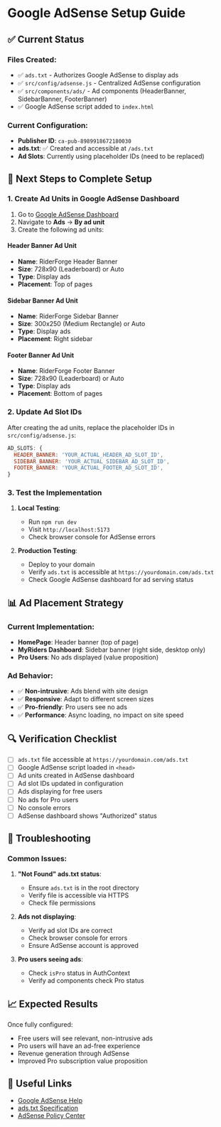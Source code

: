 # Google AdSense Setup Guide

## ✅ Current Status

### Files Created:
- ✅ `ads.txt` - Authorizes Google AdSense to display ads
- ✅ `src/config/adsense.js` - Centralized AdSense configuration
- ✅ `src/components/ads/` - Ad components (HeaderBanner, SidebarBanner, FooterBanner)
- ✅ Google AdSense script added to `index.html`

### Current Configuration:
- **Publisher ID**: `ca-pub-8989918672180030`
- **ads.txt**: ✅ Created and accessible at `/ads.txt`
- **Ad Slots**: Currently using placeholder IDs (need to be replaced)

## 🔧 Next Steps to Complete Setup

### 1. Create Ad Units in Google AdSense Dashboard

1. Go to [Google AdSense Dashboard](https://www.google.com/adsense/)
2. Navigate to **Ads** → **By ad unit**
3. Create the following ad units:

#### Header Banner Ad Unit
- **Name**: RiderForge Header Banner
- **Size**: 728x90 (Leaderboard) or Auto
- **Type**: Display ads
- **Placement**: Top of pages

#### Sidebar Banner Ad Unit
- **Name**: RiderForge Sidebar Banner
- **Size**: 300x250 (Medium Rectangle) or Auto
- **Type**: Display ads
- **Placement**: Right sidebar

#### Footer Banner Ad Unit
- **Name**: RiderForge Footer Banner
- **Size**: 728x90 (Leaderboard) or Auto
- **Type**: Display ads
- **Placement**: Bottom of pages

### 2. Update Ad Slot IDs

After creating the ad units, replace the placeholder IDs in `src/config/adsense.js`:

```javascript
AD_SLOTS: {
  HEADER_BANNER: 'YOUR_ACTUAL_HEADER_AD_SLOT_ID',
  SIDEBAR_BANNER: 'YOUR_ACTUAL_SIDEBAR_AD_SLOT_ID',
  FOOTER_BANNER: 'YOUR_ACTUAL_FOOTER_AD_SLOT_ID',
}
```

### 3. Test the Implementation

1. **Local Testing**: 
   - Run `npm run dev`
   - Visit `http://localhost:5173`
   - Check browser console for AdSense errors

2. **Production Testing**:
   - Deploy to your domain
   - Verify `ads.txt` is accessible at `https://yourdomain.com/ads.txt`
   - Check Google AdSense dashboard for ad serving status

## 📊 Ad Placement Strategy

### Current Implementation:
- **HomePage**: Header banner (top of page)
- **MyRiders Dashboard**: Sidebar banner (right side, desktop only)
- **Pro Users**: No ads displayed (value proposition)

### Ad Behavior:
- ✅ **Non-intrusive**: Ads blend with site design
- ✅ **Responsive**: Adapt to different screen sizes
- ✅ **Pro-friendly**: Pro users see no ads
- ✅ **Performance**: Async loading, no impact on site speed

## 🔍 Verification Checklist

- [ ] `ads.txt` file accessible at `https://yourdomain.com/ads.txt`
- [ ] Google AdSense script loaded in `<head>`
- [ ] Ad units created in AdSense dashboard
- [ ] Ad slot IDs updated in configuration
- [ ] Ads displaying for free users
- [ ] No ads for Pro users
- [ ] No console errors
- [ ] AdSense dashboard shows "Authorized" status

## 🚨 Troubleshooting

### Common Issues:

1. **"Not Found" ads.txt status**:
   - Ensure `ads.txt` is in the root directory
   - Verify file is accessible via HTTPS
   - Check file permissions

2. **Ads not displaying**:
   - Verify ad slot IDs are correct
   - Check browser console for errors
   - Ensure AdSense account is approved

3. **Pro users seeing ads**:
   - Check `isPro` status in AuthContext
   - Verify ad components check Pro status

## 📈 Expected Results

Once fully configured:
- Free users will see relevant, non-intrusive ads
- Pro users will have an ad-free experience
- Revenue generation through AdSense
- Improved Pro subscription value proposition

## 🔗 Useful Links

- [Google AdSense Help](https://support.google.com/adsense/)
- [ads.txt Specification](https://iabtechlab.com/ads-txt/)
- [AdSense Policy Center](https://www.google.com/adsense/new/localized-policies)

